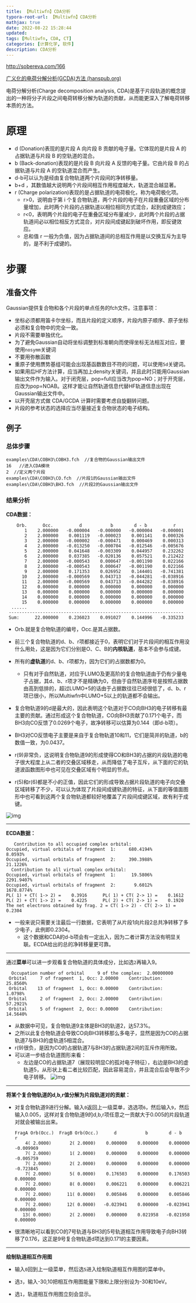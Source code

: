```yaml
---
title: 【Multiwfn】CDA分析
typora-root-url: 【Multiwfn】CDA分析
mathjax: true
date: 2022-08-22 15:28:44
updated:
tags: [Multiwfn, CDA, CT]
categories: [计算化学, 软件]
description: CDA分析
---
```


http://sobereva.com/166

[广义化的电荷分解分析(GCDA)方法 (hanspub.org)](https://pdf.hanspub.org/JAPC20150400000_68741604.pdf)

电荷分解分析(Charge decomposition analysis, CDA)是基于片段轨道的概念提出的一种将分子片段之间电荷转移分解为轨道的贡献，从而能更深入了解电荷转移本质的方法。

# 原理



- d (Donation)表现的是片段 A 向片段 B 贡献的电子量。它体现的是片段 A 的占据轨道与片段 B 的空轨道的混合。
- b (Back-donation)表现的是片段 B 向片段 A 反馈的电子量。它由片段 B 的占据轨道与片段 A 的空轨道混合而产生。
- d-b可以认为是经由复合物轨道两个片段间的净转移量。
- b+d ，其数值越大说明两个片段间相互作用程度越大，轨道混合越显著。
- r (Charge polarization)表现的是占据轨道的电荷极化，称为电荷极化项。
  - r>0，说明由于第 i 个复合物轨道，两个片段的电子在片段重叠区域的分布量增加，此时两个片段的占据轨道以相位相同方式混合，起到成键效应；
  - r<0，表明两个片段的电子在重叠区域分布量减少，此时两个片段的占据轨道间必以相位相反方式混合，对片段间成键起到破坏作用，即反键效应。
  - 总和值 r 一般为负值，因为占据轨道间的总相互作用是以交换互斥为主导的，是不利于成键的。

# 步骤

## 准备文件

Gaussian提供复合物和各个片段的单点任务的fch文件。注意事项：

- 坐标必须都用笛卡尔坐标，而且片段的定义顺序，片段内原子顺序、原子坐标必须和复合物中的完全一致。
- 片段不需要单独优化。
- 为了避免Gaussian自动将坐标调整到标准朝向而使得坐标无法相互对应，要使用`nosymm`关键词
- 不要用弥散函数
- 重原子使用赝势基组可能会出现基函数数目不符的问题，可以使用`5d`关键词。
- 如果用后HF方法计算，应当再加上density关键词，并且此时只能用Gaussian输出文件作为输入。对于闭壳层，pop=full应当改为pop=NO；对于开壳层，应改为pop=NOAB。这样才能让自然轨道信息代替HF轨道信息出现在Gaussian输出文件中。
- 以开壳层方式做 CDA/GCDA 计算时需要考虑自旋翻转问题。
- 片段的参考状态的选择应当尽量接近复合物状态的电子结构。

## 例子

### 总体步骤

```
examples\CDA\COBH3\COBH3.fch  //复合物的Gaussian输出文件
16   //进入CDA模块
2  //定义两个片段
examples\CDA\COBH3\CO.fch  //片段1的Gaussian输出文件
examples\CDA\COBH3\BH3.fch  //片段2的Gaussian输出文件
```

### 结果分析

**CDA数据：**

```
    Orb.      Occ.          d           b        d - b          r
       1    2.000000   -0.000004   -0.000000   -0.000004   -0.000001
       2    2.000000    0.001119   -0.000023    0.001141    0.000326
       3    2.000000   -0.000002   -0.000471    0.000469    0.000313
       4    2.000000   -0.013250   -0.000704   -0.012546   -0.005676
       5    2.000000    0.041648   -0.003309    0.044957    0.232262
       6    2.000000    0.037385   -0.020136    0.057521    0.212422
       7    2.000000   -0.000543    0.000647   -0.001190    0.022166
       8    2.000000   -0.000543    0.000647   -0.001190    0.022166
       9    2.000000    0.171353    0.026952    0.144401   -0.741381
      10    2.000000   -0.000569    0.043713   -0.044281   -0.038916
      11    2.000000   -0.000569    0.043713   -0.044282   -0.038916
      12    0.000000    0.000000    0.000000    0.000000    0.000000
      13    0.000000    0.000000    0.000000    0.000000    0.000000
      14    0.000000    0.000000    0.000000    0.000000    0.000000
      15    0.000000    0.000000    0.000000    0.000000    0.000000
  ......
 -------------------------------------------------------------------
 Sum:      22.000000    0.236023    0.091027    0.144996   -0.335233
```

- Orb.就是复合物轨道的编号，Occ.是其占据数。
- 前三个复合物轨道的d、b、r项都接近于0，表明它们对于片段间的相互作用没什么用处，这是因为它们分别是O、C、B的**内核轨道**，基本不会参与成键。
- 所有的**虚轨道**的d、b、r项都为，因为它们的占据数都为0。
  - 只有对于自然轨道，对应于LUMO及更高阶的复合物轨道由于仍有少量电子占据，其d、b、r项才不是精确为0，但由于自然轨道序号是按照占据数由高到低排的，超过LUMO+5的话由于占据数往往已经很低了，d、b、r项已很小，所以Multiwfn中LUMO+5以上的轨道都不会输出。

- 复合物轨道9的d是最大的，因此表明这个轨道对于CO向BH3的电子转移有最主要的贡献。通过形成这个复合物轨道，CO向BH3贡献了0.171个电子，而BH3向CO反馈了0.0269个电子，故净转移可以估算为0.144（即d-b项）。
- BH3对CO反馈电子主要是来自于复合物轨道10和11，它们是简并的轨道，b的数值一致，为0.0437。
- r(9)非常负，这说明复合物轨道9的形成使得CO和BH3的占据的片段轨道的电子很大程度上从二者的交叠区域移走，从而降低了电子互斥，从下面的它的轨道波函数图形中也可见在交叠区域有个明显的节点。
- r(5)和r(6)都是不小的正值，因此它们的形成导致占据片段轨道的电子向交叠区域转移了不少，可以认为体现了片段间成键轨道的特征，从下面的等值面图形中也可看到这两个复合物轨道都较好地覆盖了片段间成键区域，故有利于成键。

![img](http://sobereva.com/usr/uploads/image/20150610/20150610061643_74552.png)

------

**ECDA数据：**

```
   Contribution to all occupied complex orbital:
Occupied, virtual orbitals of fragment  1:     680.4194%         8.0593%
Occupied, virtual orbitals of fragment  2:     390.3988%        21.1226%
  Contribution to all virtual complex orbital:
Occupied, virtual orbitals of fragment  1:      19.5806%      2291.9407%
Occupied, virtual orbitals of fragment  2:       9.6012%      1678.8774%
PL( 1) + CT( 1-> 2) =    0.3916      PL( 1) + CT( 2-> 1) =    0.1612
PL( 2) + CT( 1-> 2) =    0.4225      PL( 2) + CT( 2-> 1) =    0.1920
The net electrons obtained by frag. 2 = CT( 1-> 2) - CT( 2-> 1) =    0.2304
```

- 一般来说只需要关注最后一行数据，它表明了从片段1向片段2总共净转移了多少电子，此例即0.2304。
  - 这个数据和CDA的d-b项会有一定出入，因为二者计算方法没有明显关联。ECDA给出的总的净转移量更可靠。

------

通过**菜单**可以进一步观看复合物轨道的具体成分，比如选`2`再输入9。

```
  Occupation number of orbital     9 of the complex:  2.00000000
 Orbital     7 of fragment  1, Occ: 2.00000    Contribution:   25.8560%
 Orbital    13 of fragment  1, Occ: 0.00000    Contribution:    1.0798%
 Orbital     2 of fragment  2, Occ: 2.00000    Contribution:   57.2921%
 Orbital     5 of fragment  2, Occ: 0.00000    Contribution:   14.5640%
```

- 从数据中可见，复合物轨道9主体是BH3的轨道2，达57.3%。
- 之所以此复合物轨道会导致CO向BH3转移那么多电子，显然是因为CO的占据轨道7与BH3的虚轨道5相混合。
- r(9)很负，是因为CO的占据轨道7与BH3的占据轨道2间的互斥作用所致。
- 可以进一步结合轨道图形来看：
  - 左边是CO的占据轨道7（展现较明显C的孤对电子特征），右边是BH3的虚轨道5，从形状上看二者比较匹配，因此容易混合，并且混合后会导致不少电子转移。
   ![img](http://sobereva.com/usr/uploads/image/20150610/20150610061657_41127.png)

------

**将某个复合物轨道的d,b,r值分解为片段轨道对的贡献：**

- 对复合物轨道9进行分解。输入`0`返回上一级菜单，选选项`6`，然后输入`9`，然后输入0.005，这样对复合物轨道9的d,b,r项任意之一贡献大于0.005的片段轨道对就会被输出出来。

  ```
  FragA Orb(Occ.)  FragB Orb(Occ.)      d           b        d - b          r
      4( 2.0000)       2( 2.0000)    0.000000    0.000000    0.000000   -0.009969
      7( 2.0000)       1( 2.0000)    0.000000    0.000000    0.000000   -0.005759
      7( 2.0000)       2( 2.0000)    0.000000    0.000000    0.000000   -0.723845
      7( 2.0000)       5( 0.0000)    0.176503    0.000000    0.176503    0.000000
      7( 2.0000)       8( 0.0000)    0.006221    0.000000    0.006221    0.000000
      7( 2.0000)      11( 0.0000)    0.005846    0.000000    0.005846    0.000000
      7( 2.0000)      12( 0.0000)   -0.023941    0.000000   -0.023941    0.000000
     13( 0.0000)       2( 2.0000)    0.000000    0.021958   -0.021958    0.000000
  ```

- 很清晰地可以看到CO的7号轨道与BH3的5号轨道相互作用导致电子向BH3转移了0.176，这正是9号复合物轨道d项达到0.171的主要因素。

------

**绘制轨道相互作用图**

- 输入`0`回到上一级菜单，然后选`5`进入绘制轨道相互作用图的菜单中。

- 选`3`，输入-30,10把相互作用图能量下限和上限分别设为-30和10eV。
- 选`1`，轨道相互作用图立刻会显示。